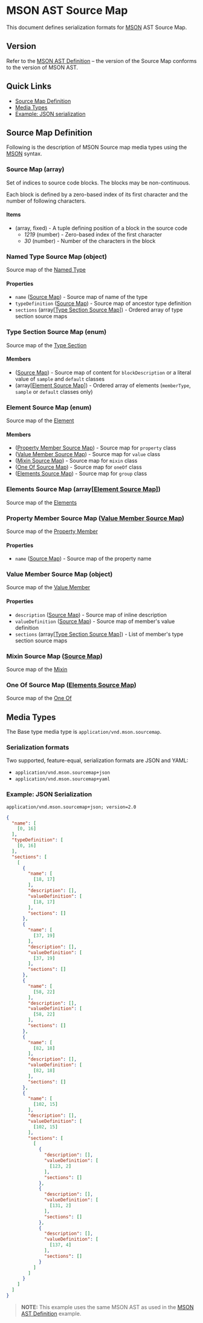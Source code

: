 # MSON AST Source Map
This document defines serialization formats for [MSON][] AST Source Map.

## Version
Refer to the [MSON AST Definition][] – the version of the Source Map conforms to the version of MSON AST.

## Quick Links
+ [Source Map Definition](#source-map-definition)
+ [Media Types](#media-types)
+ [Example: JSON serialization](#example-json-serialization)

## Source Map Definition
Following is the description of MSON Source map media types using the [MSON][] syntax.

### Source Map (array)
Set of indices to source code blocks. The blocks may be non-continuous.

Each block is defined by a zero-based index of its first character and the number of following characters.

#### Items
- (array, fixed) - A tuple defining position of a block in the source code
    - *1219* (number) - Zero-based index of the first character
    - *30* (number) - Number of the characters in the block

### Named Type Source Map (object)
Source map of the [Named Type][]

#### Properties
- `name` ([Source Map][]) - Source map of name of the type
- `typeDefinition` ([Source Map][]) - Source map of ancestor type definition
- `sections` (array[[Type Section Source Map][]]) - Ordered array of type section source maps

### Type Section Source Map (enum)
Source map of the [Type Section][]

#### Members
- ([Source Map][]) - Source map of content for `blockDescription` or a literal value of `sample` and `default` classes
- (array[[Element Source Map][]]) - Ordered array of elements (`memberType`, `sample` or `default` classes only)

### Element Source Map (enum)
Source map of the [Element][]

#### Members
- ([Property Member Source Map][]) - Source map for `property` class
- ([Value Member Source Map][]) - Source map for `value` class
- ([Mixin Source Map][]) - Source map for `mixin` class
- ([One Of Source Map][]) - Source map for `oneOf` class
- ([Elements Source Map][]) - Source map for `group` class

### Elements Source Map (array[[Element Source Map][]])
Source map of the [Elements][]

### Property Member Source Map ([Value Member Source Map][])
Source map of the [Property Member][]

#### Properties
- `name` ([Source Map][]) - Source map of the property name

### Value Member Source Map (object)
Source map of the [Value Member][]

#### Properties
- `description` ([Source Map][]) - Source map of inline description
- `valueDefinition` ([Source Map][]) - Source map of member's value definition
- `sections` (array[[Type Section Source Map][]]) - List of member's type section source maps

### Mixin Source Map ([Source Map][])
Source map of the [Mixin][]

### One Of Source Map ([Elements Source Map][])
Source map of the [One Of][]

## Media Types
The Base type media type is `application/vnd.mson.sourcemap`.

### Serialization formats
Two supported, feature-equal, serialization formats are JSON and YAML:

+ `application/vnd.mson.sourcemap+json`
+ `application/vnd.mson.sourcemap+yaml`

### Example: JSON Serialization

`application/vnd.mson.sourcemap+json; version=2.0`

```json
{
  "name": [
    [0, 16]
  ],
  "typeDefinition": [
    [0, 16]
  ],
  "sections": [
    [
      {
        "name": [
          [18, 17]
        ],
        "description": [],
        "valueDefinition": [
          [18, 17]
        ],
        "sections": []
      },
      {
        "name": [
          [37, 19]
        ],
        "description": [],
        "valueDefinition": [
          [37, 19]
        ],
        "sections": []
      },
      {
        "name": [
          [58, 22]
        ],
        "description": [],
        "valueDefinition": [
          [58, 22]
        ],
        "sections": []
      },
      {
        "name": [
          [82, 18]
        ],
        "description": [],
        "valueDefinition": [
          [82, 18]
        ],
        "sections": []
      },
      {
        "name": [
          [102, 15]
        ],
        "description": [],
        "valueDefinition": [
          [102, 15]
        ],
        "sections": [
          [
            {
              "description": [],
              "valueDefinition": [
                [123, 2]
              ],
              "sections": []
            },
            {
              "description": [],
              "valueDefinition": [
                [131, 2]
              ],
              "sections": []
            },
            {
              "description": [],
              "valueDefinition": [
                [137, 4]
              ],
              "sections": []
            }
          ]
        ]
      }
    ]
  ]
}
```

> **NOTE:** This example uses the same MSON AST as used in the [MSON AST Definition][] example.

[MSON]: https://github.com/apiaryio/mson
[MSON AST Definition]: README.md

[Named Type]: README.md#named-type-object
[Type Section]: README.md#type-section-object
[Element]: README.md#element-object
[Elements]: README.md#elements-arrayelement
[Property Member]: README.md#property-member-value-member
[Value Member]: README.md#value-member-object
[Value Member]: README.md#value-member-object
[Mixin]: README.md#mixin-type-definition
[One Of]: README.md#one-of-elements

[Source Map]: #source-map-array
[Named Type Source Map]: #named-type-source-map-object
[Type Section Source Map]: #type-section-source-map-enum
[Element Source Map]: #element-source-map-enum
[Property Member Source Map]: #property-member-source-map-value-member-source-map
[Value Member Source Map]: #value-member-source-map
[Mixin Source Map]: #mixin-source-map-source-map
[One Of Source Map]: #one-of-source-map-elements-source-map
[Elements Source Map]: #elements-source-map-arrayelement-source-map
